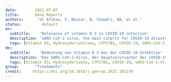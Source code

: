 ```yaml
---
date:        2021-07-07
title:       Gene Reports 
authors:      'Ul Afshan, F, Nissar, B, Chowdri, NA, et al.'
status:         default
en:
  subtitle:    'Relevance of vitamin D 3 in COVID-19 infection'
  description: 'SARS-CoV-2 virus, the main culprit for COVID-19 disaster, has triggered a gust of curiosity both in the mechanism of action of this infection as well as potential risk factors for disease generation and regimentation. The prime focus of the present review, which is basically a narrative one, is in utilizing the current concepts of vitamin D3 as an agent with myriad functions, one of them being immunocompetence and a promising weapon for both innate and adaptive immunity against COVID-19 infection. Some of the manifestations of SARS-CoV-2 virus such as Acute Respiratory Distress Syndrome (ARDS) overlap with the pathophysiological effects that are overcome due to already established role of vitamin D3 e.g., amelioration of cytokine outburst. Additionally, the cardiovascular complications due to COVID-19 infection may also be connected to vitamin D3 levels and the activity of its active forms. Eventually, we summarise the clinical, observational and epidemiological data of the respiratory diseases including COVID-19 disease and try to bring its association with the potential role of vitamin D3, in particular, the activity of its active forms, circulating levels and its supplementation, against dissemination of this disease.'
  tags: [Vitamin D3, Hydroxyderivatives, CYP27B1, COVID-19, SARS-CoV-2 virus, Glutathione, l-Cysteine]
de: 
  subtitle:    'Bedeutung von Vitamin D 3 bei der COVID-19-Infektion'
  description: 'Das SARS-CoV-2-Virus, der Hauptverursacher der COVID-19-Katastrophe, hat eine Welle der Neugier ausgelöst, sowohl was den Wirkungsmechanismus dieser Infektion als auch die potenziellen Risikofaktoren für die Krankheitsentstehung und -regulierung betrifft. Das Hauptaugenmerk der vorliegenden Übersichtsarbeit, die im Wesentlichen ein narrativer Bericht ist, liegt in der Nutzung der aktuellen Konzepte von Vitamin D3 als Mittel mit unzähligen Funktionen, von denen eine die Immunkompetenz und eine vielversprechende Waffe sowohl für die angeborene als auch die adaptive Immunität gegen die COVID-19-Infektion ist. Einige der Erscheinungsformen des SARS-CoV-2-Virus, wie das akute Atemnotsyndrom (ARDS), überschneiden sich mit den pathophysiologischen Effekten, die durch die bereits etablierte Rolle von Vitamin D3, z. B. die Verbesserung des Zytokinausbruchs, überwunden werden. Darüber hinaus könnten die kardiovaskulären Komplikationen infolge einer COVID-19-Infektion auch mit dem Vitamin-D3-Spiegel und der Aktivität seiner aktiven Formen zusammenhängen. Schließlich fassen wir die klinischen, beobachteten und epidemiologischen Daten zu Atemwegserkrankungen, einschließlich der COVID-19-Krankheit, zusammen und versuchen, sie mit der möglichen Rolle von Vitamin D3 in Verbindung zu bringen, insbesondere mit der Aktivität seiner aktiven Formen, den zirkulierenden Spiegeln und seiner Supplementierung gegen die Ausbreitung dieser Krankheit.'
  tags: [Vitamin D3, Hydroxyderivate, CYP27B1, COVID-19, SARS-CoV-2-Virus, Glutathion, L-Cystein]
group:       "Treatments"
credit:     https://doi.org/10.1016/j.genrep.2021.101270
---
```

<object data="{{ page.link }}" style='height:calc(100vh - 400px); width: 100%' type='application/pdf'></object>